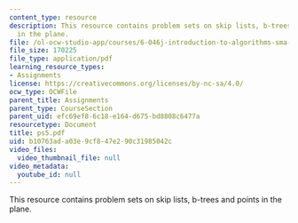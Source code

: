 ```yaml
---
content_type: resource
description: This resource contains problem sets on skip lists, b-trees and points
  in the plane.
file: /ol-ocw-studio-app/courses/6-046j-introduction-to-algorithms-sma-5503-fall-2005/b10763ada03e9cf847e290c31985042c_ps5.pdf
file_size: 170225
file_type: application/pdf
learning_resource_types:
- Assignments
license: https://creativecommons.org/licenses/by-nc-sa/4.0/
ocw_type: OCWFile
parent_title: Assignments
parent_type: CourseSection
parent_uid: efc69ef8-6c18-e164-d675-bd8808c6477a
resourcetype: Document
title: ps5.pdf
uid: b10763ad-a03e-9cf8-47e2-90c31985042c
video_files:
  video_thumbnail_file: null
video_metadata:
  youtube_id: null
---
```

This resource contains problem sets on skip lists, b-trees and points in the plane.
